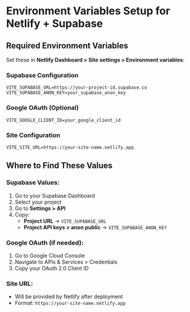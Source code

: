 # Environment Variables Setup for Netlify + Supabase

## Required Environment Variables

Set these in **Netlify Dashboard > Site settings > Environment variables**:

### Supabase Configuration
```
VITE_SUPABASE_URL=https://your-project-id.supabase.co
VITE_SUPABASE_ANON_KEY=your_supabase_anon_key
```

### Google OAuth (Optional)
```
VITE_GOOGLE_CLIENT_ID=your_google_client_id
```

### Site Configuration
```
VITE_SITE_URL=https://your-site-name.netlify.app
```

## Where to Find These Values

### Supabase Values:
1. Go to your Supabase Dashboard
2. Select your project
3. Go to **Settings > API**
4. Copy:
   - **Project URL** → `VITE_SUPABASE_URL`
   - **Project API keys > anon public** → `VITE_SUPABASE_ANON_KEY`

### Google OAuth (if needed):
1. Go to Google Cloud Console
2. Navigate to APIs & Services > Credentials
3. Copy your OAuth 2.0 Client ID

### Site URL:
- Will be provided by Netlify after deployment
- Format: `https://your-site-name.netlify.app` 